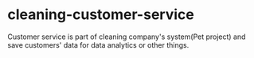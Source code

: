 # cleaning-customer-service
Customer service is part of cleaning company's system(Pet project) and save customers' data for data analytics or other things.
